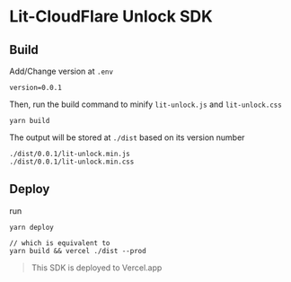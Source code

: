 # Lit-CloudFlare Unlock SDK

## Build

Add/Change version at `.env`

```
version=0.0.1
```

Then, run the build command to minify `lit-unlock.js` and `lit-unlock.css`

```
yarn build
``` 

The output will be stored at `./dist` based on its version number

```
./dist/0.0.1/lit-unlock.min.js
./dist/0.0.1/lit-unlock.min.css
```

## Deploy
run

```
yarn deploy

// which is equivalent to
yarn build && vercel ./dist --prod
```

> This SDK is deployed to Vercel.app